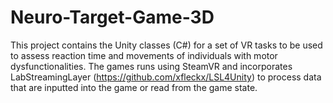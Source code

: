 # Neuro-Target-Game-3D

This project contains the Unity classes (C#) for a set of VR tasks to be used to assess reaction time and movements of individuals with
motor dysfunctionalities. The games runs using SteamVR and incorporates LabStreamingLayer (https://github.com/xfleckx/LSL4Unity) to process
data that are inputted into the game or read from the game state.
